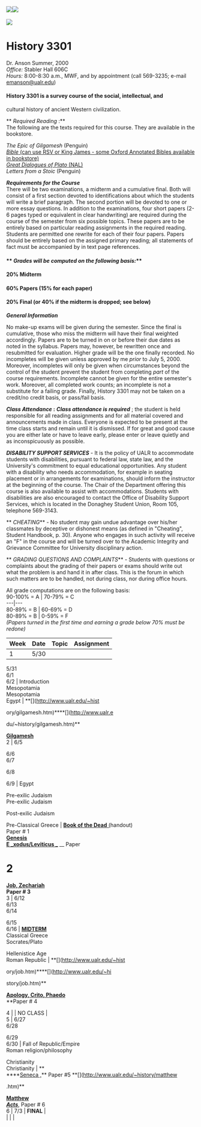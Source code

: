 [![](b41.gif)](HTTP://WWW.ualr.edu/~history/anson.htm)[![](b39.gif)](HTTP://WWW.ualr.edu/~history/index.htm)  
---  
![](ansonwave.gif)

#  **History 3301**

  

Dr. Anson
Summer, 2000  
_Office:_ Stabler Hall 606C  
_Hours:_ 8:00-8:30 a.m., MWF, and by appointment (call 569-3235; e-mail
emanson@ualr.edu)  


####  History 3301 is a survey course of the social, intellectual, and
cultural history of ancient Western civilization.

**  _Required Reading_ :**  
The following are the texts required for this course. They are available in
the bookstore.  
    
  _The Epic of Gilgamesh_ (Penguin)  
[_Bible_ (can use RSV or King James - some Oxford Annotated Bibles available
in bookstore)](http://bible.gospelcom.net/bible?version=RSV&passage=all)  
[_Great Dialogues of Plato_
(NAL)](http://www.perseus.tufts.edu/Texts/chunk_TOC.html#Plato)  
_Letters from a Stoic_ (Penguin)  
_[](http://www.shef.ac.uk/uni/projects/gpp/Tapestry/religion/theegy1.html)_

**_Requirements for the Course_**  
    There will be two examinations, a midterm and a cumulative final. Both will consist of a first section devoted to identifications about which the students will write a brief paragraph. The second portion will be devoted to one or more essay questions. In addition to the examinations, four short papers (2-6 pages typed or equivalent in clear handwriting) are required during the course of the semester from six possible topics. These papers are to be entirely based on particular reading assignments in the required reading. Students are permitted one rewrite for each of their four papers. Papers should be entirely based on the assigned primary reading; all statements of fact must be accompanied by in text page references.   


####    ** _Grades will be computed on the following basis:_**

####  20% Midterm

####  60% Papers (15% for each paper)

####  20% Final (or 40% if the midterm is dropped; see below)





**_General Information_**

 No make-up exams will be given during the semester. Since the final is
cumulative, those who miss the midterm will have their final weighted
accordingly. Papers are to be turned in on or before their due dates as noted
in the syllabus. Papers may, however, be rewritten once and resubmitted for
evaluation. Higher grade will be the one finally recorded.  No incompletes
will be given unless approved by me _prior_ to July 5, 2000.    Moreover,
incompletes will only be given when circumstances beyond the control of the
student  prevent the student from completing _part_ of the course
requirements.   Incomplete cannot be given for the entire semester's work.
Moreover, all completed work counts; an incomplete is not a substitute for a
failing grade.  Finally, History 3301 may not be taken on a credit/no credit
basis, or pass/fail basis.

**_Class Attendance_ :** **_Class attendance is required_** ; the student is
held responsible for all reading assignments and for all material covered and
announcements made in class. Everyone is expected to be present at the time
class starts and remain until it is dismissed. If for great and good cause you
are either late or have to leave early, please enter or leave quietly and as
inconspicuously as possible.

**_DISABILITY SUPPORT SERVICES_** \- It is the policy of UALR to accommodate
students with disabilities, pursuant to federal law, state law, and the
University's commitment to equal educational opportunities. Any student with a
disability who needs accommodation, for example in seating placement or in
arrangements for examinations, should inform the instructor at the beginning
of the course. The Chair of the Department offering this course is also
available to assist with accommodations. Students with disabilities are also
encouraged to contact the Office of Disability Support Services, which is
located in the Donaghey Student Union, Room 105, telephone 569-3143.

  ** _CHEATING_** \- No student may gain undue advantage over his/her
classmates by deceptive or dishonest means (as defined in "Cheating", Student
Handbook, p. 30). Anyone who engages in such activity will receive an "F" in
the course and will be turned over to the Academic Integrity and Grievance
Committee for University disciplinary action.

  ** _GRADING QUESTIONS AND COMPLAINTS_** \- Students with questions or
complaints about the grading of their papers or exams should write out what
the problem is and hand it in after class. This is the forum in which such
matters are to be handled, not during class, nor during office hours.

All grade computations are on the following basis:  
  90-100% = A | 70-79% = C  
---|---  
80-89% = B | 60-69% = D  
80-89% = B | 0-59% = F  
*(Papers turned in the first time and earning a grade below 70% must be redone)*   


>  

Week | Date | Topic | Assignment  
---|---|---|---  
1 | 5/30  
5/31  
6/1  
6/2 | Introduction  
Mesopotamia  
Mesopotamia  
Egypt | **[](http://www.ualr.edu/~hist

ory/gilgamesh.htm)****[](http://www.ualr.e

du/~history/gilgamesh.htm)**  
  

**[Gilgamesh](http://www.ualr.edu/~history/gilgamesh.htm)**  
2 | 6/5

6/6  
6/7

6/8

6/9 | Egypt

Pre-exilic Judaism  
Pre-exilic Judaism

Post-exilic Judaism

Pre-Classical Greece | [**Book of the Dead**
(](http://www.ualr.edu/~history/gilgamesh.htm)handout)  
Paper # 1  
[**Genesis**  ](http://www.ualr.edu/~history/genesis.htm)  
**[E _xodus/Leviticus  _](http://www.ualr.edu/~history/genesis.htm)** __ Paper
# 2  **[](http://www.ualr.edu/~history/job.htm)**

**[Job, Zechariah](http://www.ualr.edu/~history/job.htm)**  
**[](http://www.ualr.edu/~history/job.htm)Paper # 3**  
3 | 6/12  
6/13  
6/14

6/15  
6/16 | [**MIDTERM**  ](http://www.ualr.edu/~history/3301midq.htm)  
Classical Greece  
Socrates/Plato

Hellenistice Age  
Roman Republic | **[](http://www.ualr.edu/~hist

ory/job.htm)****[](http://www.ualr.edu/~hi

story/job.htm)**  
  

**[Apology, Crito, Phaedo](http://www.ualr.edu/~history/job.htm)**  
[](http://www.ualr.edu/~history/job.htm)**Paper # 4  


  
4 |  | NO CLASS |  
5 | 6/27  
6/28

6/29  
6/30 | Fall of Republic/Empire  
Roman religion/philosophy  

Christianity  
Christianity | **  
[](http://www.ualr.edu/~history/seneca.htm)****[Seneca
,](http://www.ualr.edu/~history/seneca.htm)**    Paper #5
**[](http://www.ualr.edu/~history/matthew

.htm)**

**[Matthew](http://www.ualr.edu/~history/matthew.htm)**  
[_**Acts**_](Matthew.htm),  Paper # 6  
6 | 7/3  | **FINAL** |  
|  | **_[](http://www.ualr.edu/~history/3301finq.htm)_**|
**_[](http://www.ualr.edu/~history/3301finq.htm)_**

